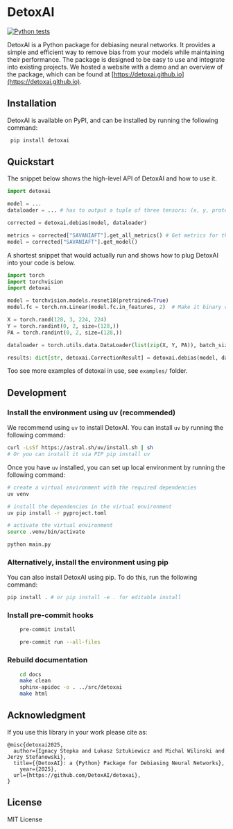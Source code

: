# DetoxAI

[![Python tests](https://github.com/DetoxAI/detoxai/actions/workflows/python-tests.yml/badge.svg?branch=main)](https://github.com/DetoxAI/detoxai/actions/workflows/python-tests.yml)

DetoxAI is a Python package for debiasing neural networks. It provides a simple and efficient way to remove bias from your models while maintaining their performance. The package is designed to be easy to use and integrate into existing projects. We hosted a website with a demo and an overview of the package, which can be found at [https://detoxai.github.io](https://detoxai.github.io).  

## Installation

DetoxAI is available on PyPI, and can be installed by running the following command:
 ```bash
  pip install detoxai
  ```

## Quickstart

The snippet below shows the high-level API of DetoxAI and how to use it. 
```python
import detoxai

model = ...
dataloader = ... # has to output a tuple of three tensors: (x, y, protected attributes)

corrected = detoxai.debias(model, dataloader)

metrics = corrected["SAVANIAFT"].get_all_metrics() # Get metrics for the model debiased with SavaniAFT method
model = corrected["SAVANIAFT"].get_model()
```

A shortest snippet that would actually run and shows how to plug DetoxAI into your code is below. 
```python
import torch
import torchvision
import detoxai

model = torchvision.models.resnet18(pretrained=True)
model.fc = torch.nn.Linear(model.fc.in_features, 2)  # Make it binary classification

X = torch.rand(128, 3, 224, 224)
Y = torch.randint(0, 2, size=(128,))
PA = torch.randint(0, 2, size=(128,))

dataloader = torch.utils.data.DataLoader(list(zip(X, Y, PA)), batch_size=32)

results: dict[str, detoxai.CorrectionResult] = detoxai.debias(model, dataloader)
``` 

Too see more examples of detoxai in use, see `examples/` folder.


## Development
### Install the environment using uv (recommended)
  We recommend using `uv` to install DetoxAI. You can install `uv` by running the following command:
  ```bash
  curl -LsSf https://astral.sh/uv/install.sh | sh
  # Or you can install it via PIP pip install uv
  ```

  Once you have `uv` installed, you can set up local environment by running the following command:

  ```bash
  # create a virtual environment with the required dependencies
  uv venv 

  # install the dependencies in the virtual environment
  uv pip install -r pyproject.toml

  # activate the virtual environment
  source .venv/bin/activate

  python main.py
  ```
### Alternatively, install the environment using pip
  You can also install DetoxAI using pip. To do this, run the following command:
  ```bash
  pip install . # or pip install -e . for editable install
  ```

### Install pre-commit hooks
```bash
    pre-commit install
```

```bash
    pre-commit run --all-files
```


### Rebuild documentation
```bash
    cd docs
    make clean
    sphinx-apidoc -o . ../src/detoxai
    make html
```


## Acknowledgment
If you use this library in your work please cite as:
```
@misc{detoxai2025,
  author={Ignacy Stepka and Lukasz Sztukiewicz and Michal Wilinski and Jerzy Stefanowski},
  title={{DetoxAI}: a {Python} Package for Debiasing Neural Networks},
    year={2025},
  url={https://github.com/DetoxAI/detoxai},
}
```


## License
MIT License
